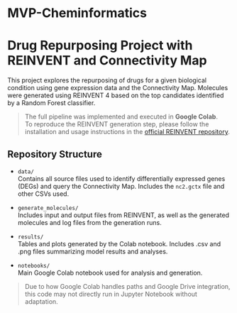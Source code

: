 # MVP-Cheminformatics

# Drug Repurposing Project with REINVENT and Connectivity Map

This project explores the repurposing of drugs for a given biological condition using gene expression data and the Connectivity Map. Molecules were generated using REINVENT 4 based on the top candidates identified by a Random Forest classifier.

> The full pipeline was implemented and executed in **Google Colab**.  
> To reproduce the REINVENT generation step, please follow the installation and usage instructions in the [official REINVENT repository]([https://github.com/MolecularAI/Reinvent](https://github.com/MolecularAI/REINVENT4/tree/main)).

## Repository Structure

- `data/`  
  Contains all source files used to identify differentially expressed genes (DEGs) and query the Connectivity Map. Includes the `nc2.gctx` file and other CSVs used.

- `generate_molecules/`  
  Includes input and output files from REINVENT, as well as the generated molecules and log files from the generation runs.

- `results/`  
  Tables and plots generated by the Colab notebook. Includes .csv and .png files summarizing model results and analyses.

- `notebooks/`  
  Main Google Colab notebook used for analysis and generation.

> Due to how Google Colab handles paths and Google Drive integration, this code may not directly run in Jupyter Notebook without adaptation.

